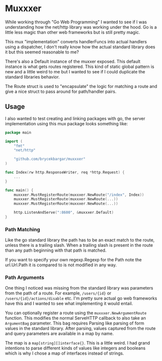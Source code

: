 # Muxxxer

While working through "Go Web Programming" I wanted to see if I was understanding how the net/http library was working under the hood. Go is a little less magic than other web frameworks but is still pretty magic.

This mux "implementation" converts handlerFuncs into actual handlers using a dispatcher, I don't really know how the actual standard library does it but this seemed reasonable to me?

There's also a Default instance of the muxxer exposed. This default instance is what gets routes registered. This kind of static global pattern is new and a little weird to me but I wanted to see if I could duplicate the standard libraries behavior.

The Route struct is used to "encapsulate" the logic for matching a route and give a nice struct to pass around for path/handler pairs.

## Usage

I also wanted to test creating and linking packages with go, the server implementation using this mux package looks something like:

```go
package main

import (
	"fmt"
	"net/http"

	"github.com/brycekbargar/muxxxer"
)

func Index(rw http.ResponseWriter, req *http.Request) {
    ...
}

func main() {
	muxxxer.MustRegisterRoute(muxxxer.NewRoute("/index", Index))
	muxxxer.MustRegisterRoute(muxxxer.NewRoute(...))
	muxxxer.MustRegisterRoute(muxxxer.NewRoute(...))

	http.ListenAndServe(":8600", &muxxxer.Default)
}
```

### Path Matching

Like the go standard library the path has to be an exact match to the route, unless there is a trailing slash.
When a trailing slash is present in the route than any path beginning with that path is matched.

If you want to specify your own regexp.Regexp for the Path note the url.Url.Path it is compared to is not modified in any way.

### Path Arguments

One thing I noticed was missing from the standard library was parameters from the path of a route.
For example, `/users/{id}` or `/users/{id}/actions/disable` etc.
I'm pretty sure actual go web frameworks have this and I wanted to see what implementing it would entail.

You can optionally register a route using the `muxxxer.NewArgumentRoute` function.
This modifies the normal ServeHTTP callback to also take an `ArgumentBag` parameter.
This bag requires Parsing like parsing of form values in the standard library.
After parsing, values captured from the route and query parameters are available in a map by name.

The map is a `map[string][]interface{}`. This is a little weird.
I had grand intentions to parse different kinds of values like integers and booleans which is why I chose a map of interfaces instead of strings.
